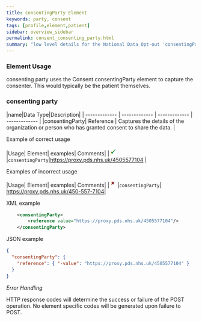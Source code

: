 ```yaml
---
title: consentingParty Element
keywords: party, consent
tags: [profile,element,patient]
sidebar: overview_sidebar
permalink: consent_consenting_party.html
summary: "low level details for the National Data Opt-out 'consentingParty' element"
---
```

### Element Usage ###

consenting party uses the Consent.consentingParty element to capture the consenter. This would typically be the patient themselves.  

### consenting party ###

|name|Data Type|Description|
| ------------- | ------------- | ------------- | ------------- |
|consentingParty| Reference | Captures the details of the organization or person who has granted consent to share the data. |

Example of correct usage

|Usage| Element| examples| Comments|
|![Tick](images/tick.png)|`consentingParty`|https://proxy.pds.nhs.uk/4505577104 |

Examples of incorrect usage

|Usage| Element| examples| Comments|
|![Cross](images/cross.png)|`consentingParty`| https://proxy.pds.nhs.uk/450-557-7104|

XML example

```xml
    <consentingParty>
    	<reference value="https://proxy.pds.nhs.uk/4505577104"/>
    </consentingParty>
```

JSON example

```json
{
  "consentingParty": {
    "reference": { "-value": "https://proxy.pds.nhs.uk/4505577104" }
  }
}
```

*Error Handling*

HTTP response codes will determine the success or failure of the POST operation. No element specific codes will be generated upon failure to POST.



